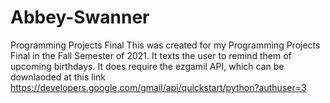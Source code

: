 # Abbey-Swanner
Programming Projects Final
This was created for my Programming Projects Final in the Fall Semester of 2021. It texts the user to remind them of upcoming birthdays. It does require the ezgamil 
API, which can be downlaoded at this link  https://developers.google.com/gmail/api/quickstart/python?authuser=3
